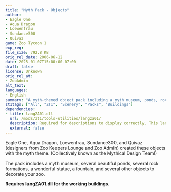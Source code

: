 ```yaml
---
title: "Myth Pack - Objects"
author: 
- Eagle One
- Aqua Dragon
- Loewenfrau
- Sundance300
- Quivaz
game: Zoo Tycoon 1
exp_req:
file_size: 792.8 KB
orig_rel_date: 2006-06-12
date: 2025-01-07T15:00:00-07:00
draft: false
license: Unknown
orig_rel_at: 
- ZooAdmin
alt_text: 
languages:
- English
summary: "A myth-themed object pack including a myth museum, ponds, rock formations, statues, and more."
zt1tags: ["All", "ZT1", "Scenery", "Packs", "Buildings"]
dependencies:
- title: langZA01.dll
  url: /mods/zt1/tools-utilities/langza01/
  description: Required for descriptions to display correctly. This language file replaces the one in the download.
  external: false
---
```


Eagle One, Aqua Dragon, Loewenfrau, Sundance300, and Quivaz (designers from Zoo Keepers Lounge and Zoo Admin) created these objects with the myth theme. (Collectively known as the Mythical Design Team!)

The pack includes a myth museum, several beautiful ponds, several rock formations, a wonderful statue, a fountain, and several other objects to decorate your zoo.

**Requires langZA01.dll for the working buildings.**
